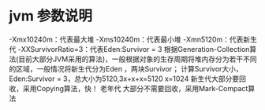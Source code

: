 # jvm 参数说明


-Xmx10240m：代表最大堆
 -Xms10240m：代表最小堆
 -Xmn5120m：代表新生代
 -XXSurvivorRatio=3：代表Eden:Survivor = 3    根据Generation-Collection算法(目前大部分JVM采用的算法)，一般根据对象的生存周期将堆内存分为若干不同的区域，一般情况将新生代分为Eden ，两块Survivor；    计算Survivor大小， Eden:Survivor = 3，总大小为5120,3x+x+x=5120  x=1024
新生代大部分要回收，采用Copying算法，快！
老年代 大部分不需要回收，采用Mark-Compact算法